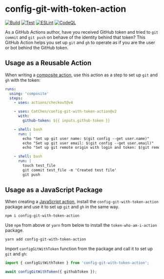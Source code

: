 # config-git-with-token-action

[![Build](https://github.com/CatChen/config-git-with-token-action/actions/workflows/build.yml/badge.svg?branch=main&event=push)](https://github.com/CatChen/config-git-with-token-action/actions/workflows/build.yml)
[![Test](https://github.com/CatChen/config-git-with-token-action/actions/workflows/test.yml/badge.svg?branch=main&event=push)](https://github.com/CatChen/config-git-with-token-action/actions/workflows/test.yml)
[![ESLint](https://github.com/CatChen/config-git-with-token-action/actions/workflows/eslint.yml/badge.svg?branch=main&event=push)](https://github.com/CatChen/config-git-with-token-action/actions/workflows/eslint.yml)
[![CodeQL](https://github.com/CatChen/config-git-with-token-action/actions/workflows/codeql.yml/badge.svg?branch=main&event=schedule)](https://github.com/CatChen/config-git-with-token-action/actions/workflows/codeql.yml)

As a GitHub Actions author, have you received GitHub token and tried to `git commit` and `git push` on behave of the identity behind that token? This GitHub Action helps you set up `git` and `gh` to operate as if you are the user or bot behind the GitHub token.

## Usage as a Reusable Action

When writing a [composite action](https://docs.github.com/en/actions/creating-actions/creating-a-composite-action), use this action as a step to set up `git` and `gh` with the token:

```yaml
runs:
  using: 'composite'
  steps:
    - uses: actions/checkout@v4

    - uses: CatChen/config-git-with-token-action@v2
      with:
        github-token: ${{ inputs.github-token }}

    - shell: bash
      run: |
        echo "Set up git user name: $(git config --get user.name)"
        echo "Set up git user email: $(git config --get user.email)"
        echo "Set up git remote origin with login and token: $(git remote get-url origin)"

    - shell: bash
      run: |
        touch test_file
        git commit test_file -m 'Created test file'
        git push
```

## Usage as a JavaScript Package

When creating a [JavaScript action](https://docs.github.com/en/actions/creating-actions/creating-a-javascript-action), install the `config-git-with-token-action` package and use it to set up `git` and `gh` in the same way.

```bash
npm i config-git-with-token-action
```

Use `npm` from above or `yarn` from below to install the `token-who-am-i-action` package.

```bash
yarn add config-git-with-token-action
```

Import `configGitWithToken` function from the package and call it to set up `git` and `gh`:

```TypeScript
import { configGitWithToken } from 'config-git-with-token-action';

await configGitWithToken({ githubToken });
```
